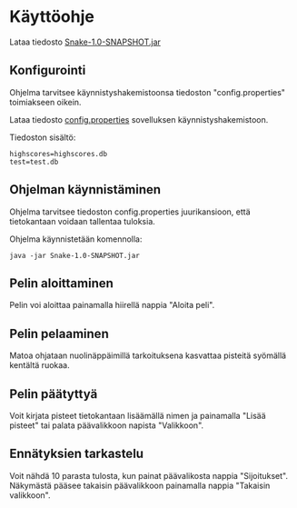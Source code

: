 # Käyttöohje

Lataa tiedosto [Snake-1.0-SNAPSHOT.jar](https://github.com/hctarkia/ot-harjoitustyo/releases/tag/loppupalautus)

## Konfigurointi

Ohjelma tarvitsee käynnistyshakemistoonsa tiedoston "config.properties" toimiakseen oikein.

Lataa tiedosto [config.properties](https://github.com/hctarkia/ot-harjoitustyo/releases/tag/loppupalautus) sovelluksen käynnistyshakemistoon.

Tiedoston sisältö:

```
highscores=highscores.db
test=test.db
```

## Ohjelman käynnistäminen

Ohjelma tarvitsee tiedoston config.properties juurikansioon, että tietokantaan voidaan tallentaa tuloksia.

Ohjelma käynnistetään komennolla:

```
java -jar Snake-1.0-SNAPSHOT.jar
```

## Pelin aloittaminen

Pelin voi aloittaa painamalla hiirellä nappia "Aloita peli".

## Pelin pelaaminen

Matoa ohjataan nuolinäppäimillä tarkoituksena kasvattaa pisteitä syömällä kentältä ruokaa.

## Pelin päätyttyä

Voit kirjata pisteet tietokantaan lisäämällä nimen ja painamalla "Lisää pisteet" tai palata päävalikkoon napista "Valikkoon".

## Ennätyksien tarkastelu

Voit nähdä 10 parasta tulosta, kun painat päävalikosta nappia "Sijoitukset". Näkymästä pääsee takaisin päävalikkoon painamalla nappia "Takaisin valikkoon".
